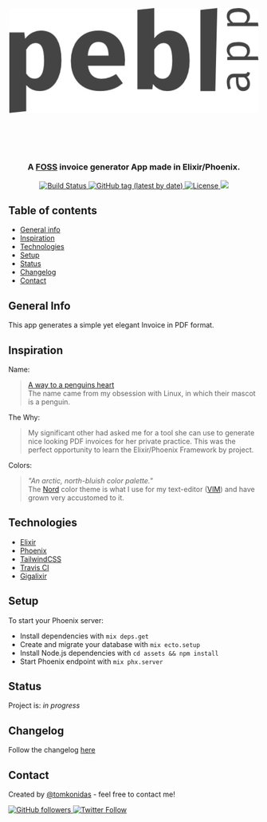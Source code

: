 <h1 align="center">
  <br><br>
  <a href="https://github.com/tomkonidas/pebl"><img src="./assets/static/images/pebl.png" alt="Pebl" width="500"></a>
  <br><br><br>
</h1>

<h3 align="center">A <a href="https://en.wikipedia.org/wiki/Free_and_open-source_software" target="_blank">FOSS</a> invoice generator App made in Elixir/Phoenix.</h3>

<p align="center">
  <a href="https://travis-ci.com/github/tomkonidas/pebl">
    <img src="https://travis-ci.com/tomkonidas/pebl.svg?branch=master" alt="Build Status">
  </a>
  <a href="https://img.shields.io/github/v/tag/tomkonidas/pebl">
    <img src="https://img.shields.io/github/v/tag/tomkonidas/pebl" alt="GitHub tag (latest by date)">
  </a>
  <a href="https://raw.githubusercontent.com/tomkonidas/pebl/master/LICENSE">
    <img src="https://img.shields.io/github/license/tomkonidas/pebl" alt="License">
  </a>
  <a href="https://pebl.app">
    <img src="https://img.shields.io/badge/demo-online-purple.svg">
  </a>
</p>

## Table of contents
* [General info](#general-info)
* [Inspiration](#inspiration)
* [Technologies](#technologies)
* [Setup](#setup)
* [Status](#status)
* [Changelog](#changelog)
* [Contact](#contact)

## General Info
This app generates a simple yet elegant Invoice in PDF format.

## Inspiration
Name:
> [A way to a penguins heart](https://animals.mom.me/penguins-love-life-6367.html)  
> The name came from my obsession with Linux, in which their mascot is a penguin. 

The Why:
> My significant other had asked me for a tool she can use to generate nice looking PDF invoices for her private practice.
> This was the perfect opportunity to learn the Elixir/Phoenix Framework by project.

Colors:
> _"An arctic, north-bluish color palette."_  
> The [Nord](https://www.nordtheme.com/) color theme is what I use for my text-editor ([VIM](https://neovim.io/)) and have grown very accustomed to it.

## Technologies
* [Elixir](https://elixir-lang.org/)
* [Phoenix](https://www.phoenixframework.org/)
* [TailwindCSS](https://tailwindcss.com/)
* [Travis CI](https://travis-ci.com/)
* [Gigalixir](https://www.gigalixir.com/)

## Setup

To start your Phoenix server:

  * Install dependencies with `mix deps.get`
  * Create and migrate your database with `mix ecto.setup`
  * Install Node.js dependencies with `cd assets && npm install`
  * Start Phoenix endpoint with `mix phx.server`

## Status

Project is: _in progress_

## Changelog

Follow the changelog [here](https://raw.githubusercontent.com/tomkonidas/pebl/master/CHANGELOG.md)

## Contact

Created by [@tomkonidas](https://tomkonidas.com) - feel free to contact me!

<p>
  <a href="https://github.com/tomkonidas">
    <img alt="GitHub followers" src="https://img.shields.io/github/followers/tomkonidas?label=Follow&style=social">
  </a>
  <a href="https://twitter.com/tomkonidas">
    <img alt="Twitter Follow" src="https://img.shields.io/twitter/follow/tomkonidas?label=Follow&style=social">
  </a>
</p>
